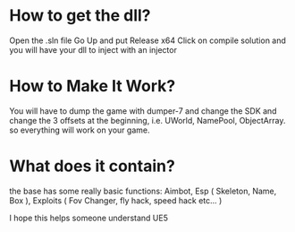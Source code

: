 # How to get the dll?
Open the .sln file
Go Up and put Release x64
Click on compile solution and you will have your dll to inject with an injector

# How to Make It Work?
You will have to dump the game with dumper-7 and change the SDK and change the 3 offsets at the beginning, i.e. UWorld, NamePool, ObjectArray. so everything will work on your game.

# What does it contain?
the base has some really basic functions:
Aimbot,
Esp ( Skeleton, Name, Box ),
Exploits ( Fov Changer, fly hack, speed hack etc... )


I hope this helps someone understand UE5
